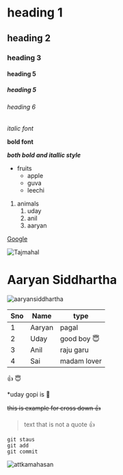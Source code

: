 # heading 1
## heading 2
### heading 3
#### heading 5 
##### heading 5
###### heading 6
*italic font*

**bold font**

***both bold and itallic style***

* fruits
  * apple 
  * guva
  * leechi

1.  animals
    1. uday
    2. anil
    3. aaryan
 
[Google](https://www.google.co.in/)

![Tajmahal](https://th-thumbnailer.cdn-si-edu.com/CbddkFFO3OB80rRz83Iiuf-Z0FY=/1000x750/filters:no_upscale():focal(1471x1061:1472x1062)/https://tf-cmsv2-smithsonianmag-media.s3.amazonaws.com/filer/b6/30/b630b48b-7344-4661-9264-186b70531bdc/istock-478831658.jpg)

# Aaryan Siddhartha

![aaryansiddhartha](https://i.ytimg.com/vi/PunQy28KJWI/maxresdefault.jpg)

Sno|Name|type
----|----|----
1|Aaryan|pagal
2|Uday|good boy :innocent:
3|Anil|raju garu
4|Sai|madam lover

:+1: :innocent:

*uday gopi is :face_with_thermometer:

~~this is example for cross down :+1:~~

> text that is not a quote :+1:

```
git staus
git add
git commit
```
![attkamahasan](https://c.tenor.com/kHXbMCGslOoAAAAd/masth-shades-kamal-hassan.gif)



